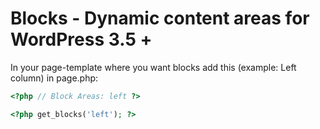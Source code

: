 # Blocks - Dynamic content areas for WordPress 3.5 +


In your page-template where you want blocks add this (example: Left column) in page.php:

```php
<?php // Block Areas: left ?>

<?php get_blocks('left'); ?>

```
